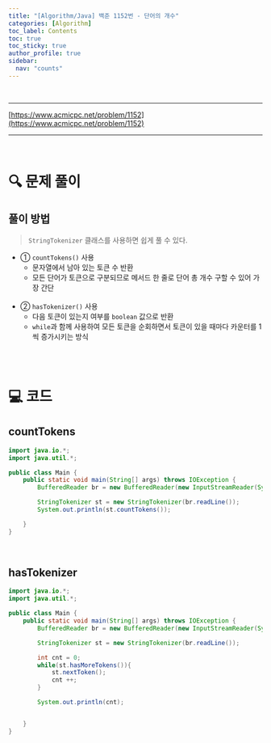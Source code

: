 ```yaml
---
title: "[Algorithm/Java] 백준 1152번 - 단어의 개수"
categories: [Algorithm]
toc_label: Contents
toc: true
toc_sticky: true
author_profile: true
sidebar:
  nav: "counts"
---
```


<br>

---

[https://www.acmicpc.net/problem/1152](https://www.acmicpc.net/problem/1152)

---

<br>

# 🔍 문제 풀이

## 풀이 방법

> `StringTokenizer` 클래스를 사용하면 쉽게 풀 수 있다.

- ① `countTokens()` 사용
  - 문자열에서 남아 있는 토큰 수 반환
  - 모든 단어가 토큰으로 구분되므로 메서드 한 줄로 단어 총 개수 구할 수 있어 가장 간단<br><br>
- ② `hasTokenizer()` 사용
  - 다음 토큰이 있는지 여부를 `boolean` 값으로 반환
  - `while`과 함께 사용하여 모든 토큰을 순회하면서 토큰이 있을 때마다 카운터를 1씩 증가시키는 방식

<br><br>

# 💻 코드

## countTokens

```java
import java.io.*;
import java.util.*;

public class Main {
    public static void main(String[] args) throws IOException {
        BufferedReader br = new BufferedReader(new InputStreamReader(System.in));

        StringTokenizer st = new StringTokenizer(br.readLine());
        System.out.println(st.countTokens());

    }
}
```

<br>

## hasTokenizer

```java
import java.io.*;
import java.util.*;

public class Main {
    public static void main(String[] args) throws IOException {
        BufferedReader br = new BufferedReader(new InputStreamReader(System.in));

        StringTokenizer st = new StringTokenizer(br.readLine());

        int cnt = 0;
        while(st.hasMoreTokens()){
            st.nextToken();
            cnt ++;
        }

        System.out.println(cnt);


    }
}
```

<br>
